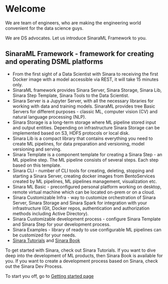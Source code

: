 # Welcome
We are team of engineers, who are making the engineering world convenient for the data science guys.

We are DS advocates. Let us introduce SinaraML Framework to you.

## SinaraML Framework - framework for creating and operating DSML platforms
- From the first sight of a Data Scientist with Sinara to receiving the first Docker image with a model accessible via REST, it will take 15 minutes only.
- SinaraML framework provides Sinara Server, Sinara Storage, Sinara Lib, Sinara Step Template, Sinara Tools to the Data Scientist.
- Sinara Server is a Jupyter Server, with all the necessary libraries for working with data and training models. SinaraML provides tree Basic Servers for different purposes - classic ML, computer vision (CV) and natural language processing (NLP).
- Sinara Storage is a long-term storage where ML pipeline stored input and output entities. Depending on infrastructure Sinara Storage can be implemented based on S3, HDFS protocols or local disk.
- Sinara Lib is a compact library that contains everything you need to create ML pipelines, for data preparation and versioning, model versioning and serving.
- Sinara Template is a component template for creating a Sinara Step - an ML pipeline step. The ML pipeline consists of several steps. Each step based on this template.
- Sinara CLI - number of CLI tools for creating, deleting, stopping and starting a Sinara Server, creating docker images from BentoServices created by ML pipelines, ML pipelines management, visualization etc.
- Sinara ML Basic - preconfigured personal platform working on desktop, remote virtual machine which can be located on-prem or on a cloud.
- Sinara Customizable Infra - way to customize orchestration of Sinara Server, Sinara Storage and Sinara Spark for integration with your infrastructure (Git, Docker repos, authentication and authorization methods including Active Directory).
- Sinara Customizable development process - configure Sinara Template and Sinara Step for your development process.
- Sinara Examples - library of ready to use configurable ML pipelines can be customized for your needs.
- [Sinara Tutorials](https://github.com/4-DS/sinara-tutorials/wiki/Getting-started) and [Sinara Book](https://sinara-definitive-guide.readthedocs.io/en/latest/)

To get started with Sinara, check out Sinara Tutorials. If you want to dive deep into the development of ML products, then Sinara Book is available for you. If you want to create a development process based on Sinara, check out the Sinara Dev Process.

To start you off, go to [Getting started page](https://github.com/4-DS/sinara-tutorials/wiki/Getting-started)
